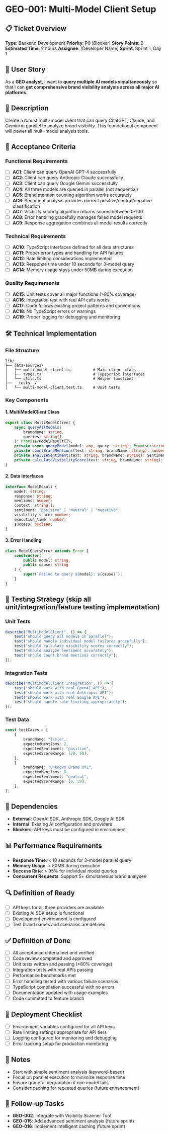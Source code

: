 # GEO-001: Multi-Model Client Setup

## 📋 Ticket Overview

**Type**: Backend Development **Priority**: P0 (Blocker) **Story Points**: 2
**Estimated Time**: 2 hours **Assignee**: [Developer Name] **Sprint**: Sprint 1,
Day 1

## 🎯 User Story

As a **GEO analyst**, I want to **query multiple AI models simultaneously** so
that I can **get comprehensive brand visibility analysis across all major AI
platforms**.

## 📝 Description

Create a robust multi-model client that can query ChatGPT, Claude, and Gemini in
parallel to analyze brand visibility. This foundational component will power all
multi-model analysis tools.

## 🎨 Acceptance Criteria

### Functional Requirements

- [ ] **AC1**: Client can query OpenAI GPT-4 successfully
- [ ] **AC2**: Client can query Anthropic Claude successfully
- [ ] **AC3**: Client can query Google Gemini successfully
- [ ] **AC4**: All three models are queried in parallel (not sequential)
- [ ] **AC5**: Brand mention counting algorithm works accurately
- [ ] **AC6**: Sentiment analysis provides correct positive/neutral/negative
      classification
- [ ] **AC7**: Visibility scoring algorithm returns scores between 0-100
- [ ] **AC8**: Error handling gracefully manages failed model requests
- [ ] **AC9**: Response aggregation combines all model results correctly

### Technical Requirements

- [ ] **AC10**: TypeScript interfaces defined for all data structures
- [ ] **AC11**: Proper error types and handling for API failures
- [ ] **AC12**: Rate limiting considerations implemented
- [ ] **AC13**: Response time under 10 seconds for 3-model query
- [ ] **AC14**: Memory usage stays under 50MB during execution

### Quality Requirements

- [ ] **AC15**: Unit tests cover all major functions (>80% coverage)
- [ ] **AC16**: Integration test with real API calls works
- [ ] **AC17**: Code follows existing project patterns and conventions
- [ ] **AC18**: No TypeScript errors or warnings
- [ ] **AC19**: Proper logging for debugging and monitoring

## 🛠️ Technical Implementation

### File Structure

```
lib/
├── data-sources/
│   ├── multi-model-client.ts          # Main client class
│   ├── types.ts                       # TypeScript interfaces
│   └── utils.ts                       # Helper functions
├── __tests__/
│   └── multi-model-client.test.ts     # Unit tests
```

### Key Components

#### 1. MultiModelClient Class

```typescript
export class MultiModelClient {
	async queryAllModels(
		brandName: string,
		queries: string[]
	): Promise<ModelResult[]>;
	private async queryModel(model: any, query: string): Promise<string>;
	private countBrandMentions(text: string, brandName: string): number;
	private analyzeSentiment(text: string, brandName: string): SentimentType;
	private calculateVisibilityScore(text: string, brandName: string): number;
}
```

#### 2. Data Interfaces

```typescript
interface ModelResult {
	model: string;
	response: string;
	mentions: number;
	context: string[];
	sentiment: "positive" | "neutral" | "negative";
	visibility_score: number;
	execution_time: number;
	success: boolean;
}
```

#### 3. Error Handling

```typescript
class ModelQueryError extends Error {
	constructor(
		public model: string,
		public cause: string
	) {
		super(`Failed to query ${model}: ${cause}`);
	}
}
```

## 🧪 Testing Strategy (skip all unit/integration/feature testing implementation)

### Unit Tests

```typescript
describe("MultiModelClient", () => {
	test("should query all models in parallel");
	test("should handle individual model failures gracefully");
	test("should calculate visibility scores correctly");
	test("should analyze sentiment accurately");
	test("should count brand mentions correctly");
});
```

### Integration Tests

```typescript
describe("MultiModelClient Integration", () => {
	test("should work with real OpenAI API");
	test("should work with real Anthropic API");
	test("should work with real Google API");
	test("should handle rate limiting appropriately");
});
```

### Test Data

```typescript
const testCases = [
	{
		brandName: "Tesla",
		expectedMentions: 2,
		expectedSentiment: "positive",
		expectedScoreRange: [70, 90],
	},
	{
		brandName: "Unknown Brand XYZ",
		expectedMentions: 0,
		expectedSentiment: "neutral",
		expectedScoreRange: [0, 20],
	},
];
```

## 🔗 Dependencies

- **External**: OpenAI SDK, Anthropic SDK, Google AI SDK
- **Internal**: Existing AI configuration and providers
- **Blockers**: API keys must be configured in environment

## 📊 Performance Requirements

- **Response Time**: < 10 seconds for 3-model parallel query
- **Memory Usage**: < 50MB during execution
- **Success Rate**: > 95% for individual model queries
- **Concurrent Requests**: Support 5+ simultaneous brand analyses

## 🔍 Definition of Ready

- [ ] API keys for all three providers are available
- [ ] Existing AI SDK setup is functional
- [ ] Development environment is configured
- [ ] Test brand names and scenarios are defined

## ✅ Definition of Done

- [ ] All acceptance criteria met and verified
- [ ] Code review completed and approved
- [ ] Unit tests written and passing (>80% coverage)
- [ ] Integration tests with real APIs passing
- [ ] Performance benchmarks met
- [ ] Error handling tested with various failure scenarios
- [ ] TypeScript compilation successful with no errors
- [ ] Documentation updated with usage examples
- [ ] Code committed to feature branch

## 🚀 Deployment Checklist

- [ ] Environment variables configured for all API keys
- [ ] Rate limiting settings appropriate for API tiers
- [ ] Logging configured for monitoring and debugging
- [ ] Error tracking setup for production monitoring

## 📝 Notes

- Start with simple sentiment analysis (keyword-based)
- Focus on parallel execution to minimize response time
- Ensure graceful degradation if one model fails
- Consider caching for repeated queries (future enhancement)

## 🔄 Follow-up Tasks

- **GEO-002**: Integrate with Visibility Scanner Tool
- **GEO-015**: Add advanced sentiment analysis (future sprint)
- **GEO-016**: Implement intelligent caching (future sprint)
